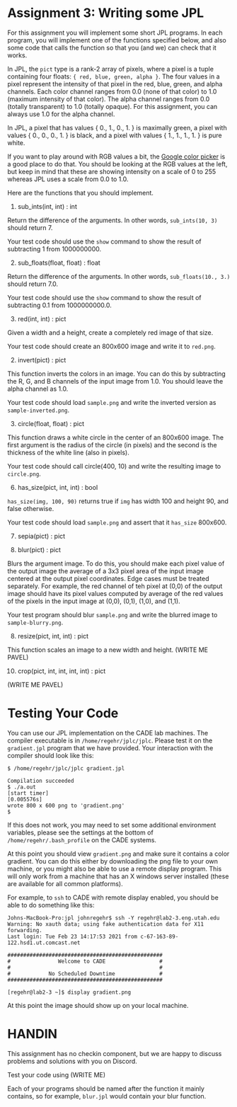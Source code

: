 # Assignment 3: Writing some JPL

For this assignment you will implement some short JPL programs. In
each program, you will implement one of the functions specified below,
and also some code that calls the function so that you (and we) can
check that it works.

In JPL, the `pict` type is a rank-2 array of pixels, where a pixel is
a tuple containing four floats: `{ red, blue, green, alpha }`. The
four values in a pixel represent the intensity of that pixel in the
red, blue, green, and alpha channels. Each color channel ranges from
0.0 (none of that color) to 1.0 (maximum intensity of that color).
The alpha channel ranges from 0.0 (totally transparent) to 1.0
(totally opaque). For this assignment, you can always use 1.0 for the
alpha channel.

In JPL, a pixel that has values { 0., 1., 0., 1. } is maximally green,
a pixel with values { 0., 0., 0., 1. } is black, and a pixel with
values { 1., 1., 1., 1. } is pure white.

If you want to play around with RGB values a bit, the [Google color
picker](https://www.google.com/search?q=color+picker) is a good place
to do that. You should be looking at the RGB values at the left, but
keep in mind that these are showing intensity on a scale of 0 to 255
whereas JPL uses a scale from 0.0 to 1.0.

Here are the functions that you should implement.

1. sub_ints(int, int) : int

Return the difference of the arguments. In other words,
`sub_ints(10, 3)` should return 7.

Your test code should use the `show` command to show the result
of subtracting 1 from 1000000000.

2. sub_floats(float, float) : float

Return the difference of the arguments. In other words,
`sub_floats(10., 3.)` should return 7.0.

Your test code should use the `show` command to show the result
of subtracting 0.1 from 1000000000.0.

3. red(int, int) : pict

Given a width and a height, create a completely red image of that
size.

Your test code should create an 800x600 image and write it to `red.png`.

2. invert(pict) : pict

This function inverts the colors in an image. You can do this by
subtracting the R, G, and B channels of the input image from 1.0.  You
should leave the alpha channel as 1.0.

Your test code should load `sample.png` and write the inverted version
as `sample-inverted.png`.

3. circle(float, float) : pict

This function draws a white circle in the center of an 800x600 image.
The first argument is the radius of the circle (in pixels) and the
second is the thickness of the white line (also in pixels).

Your test code should call circle(400, 10) and write the resulting
image to `circle.png`.

6. has_size(pict, int, int) : bool

`has_size(img, 100, 90)` returns true if `img` has width 100 and
height 90, and false otherwise.

Your test code should load `sample.png` and assert that it `has_size`
800x600.

7. sepia(pict) : pict

8. blur(pict) : pict

Blurs the argument image. To do this, you should make each pixel value
of the output image the average of a 3x3 pixel area of the input image
centered at the output pixel coordinates. Edge cases must be treated
separately. For example, the red channel of teh pixel at (0,0) of the
output image should have its pixel values computed by average of the
red values of the pixels in the input image at (0,0), (0,1), (1,0),
and (1,1).

Your test program should blur `sample.png` and write the blurred
image to `sample-blurry.png`.

8. resize(pict, int, int) : pict

This function scales an image to a new width and height. (WRITE ME PAVEL)

10. crop(pict, int, int, int, int) : pict

(WRITE ME PAVEL)

# Testing Your Code

You can use our JPL implementation on the CADE lab machines. The
compiler executable is in `/home/regehr/jplc/jplc`. Please test it on
the `gradient.jpl` program that we have provided. Your interaction
with the compiler should look like this:

```
$ /home/regehr/jplc/jplc gradient.jpl 

Compilation succeeded
$ ./a.out 
[start timer]
[0.005576s]
wrote 800 x 600 png to 'gradient.png'
$ 
```

If this does not work, you may need to set some additional environment
variables, please see the settings at the bottom of
`/home/regehr/.bash_profile` on the CADE systems.

At this point you should view `gradient.png` and make sure it contains
a color gradient. You can do this either by downloading the png file
to your own machine, or you might also be able to use a remote display
program. This will only work from a machine that has an X windows server
installed (these are available for all common platforms).

For example, to `ssh` to CADE with remote display enabled, you should
be able to do something like this:

```
Johns-MacBook-Pro:jpl johnregehr$ ssh -Y regehr@lab2-3.eng.utah.edu
Warning: No xauth data; using fake authentication data for X11 forwarding.
Last login: Tue Feb 23 14:17:53 2021 from c-67-163-89-122.hsd1.ut.comcast.net

#################################################
#               Welcome to CADE                 #
#                                               #
#            No Scheduled Downtime              #
#################################################

[regehr@lab2-3 ~]$ display gradient.png 
```

At this point the image should show up on your local machine.

# HANDIN

This assignment has no checkin component, but we are happy to discuss
problems and solutions with you on Discord.

Test your code using (WRITE ME)

Each of your programs should be named after the function it mainly contains,
so for example, `blur.jpl` would contain your blur function.

